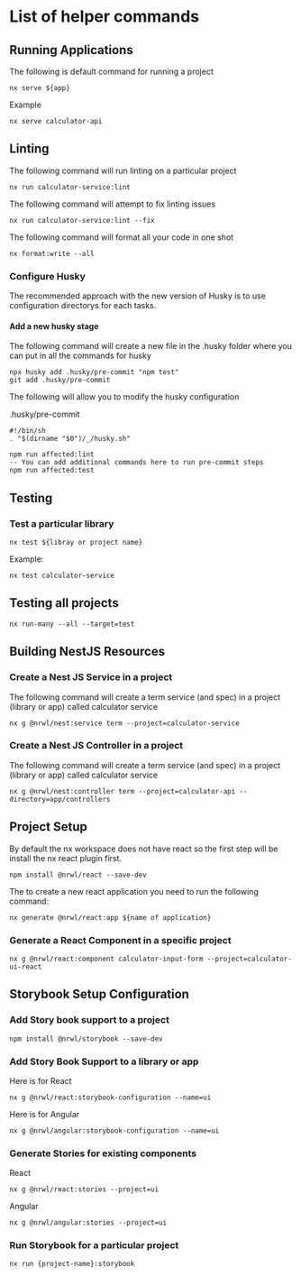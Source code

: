 # List of helper commands

## Running Applications

The following is default command for running a project

```
nx serve ${app}
```

Example

```
nx serve calculator-api
```

## Linting

The following command will run linting on a particular project

```
nx run calculator-service:lint
```

The following command will attempt to fix linting issues

```
nx run calculator-service:lint --fix
```

The following command will format all your code in one shot

```
nx format:write --all
```

### Configure Husky

The recommended approach with the new version of Husky is to use configuration directorys for each tasks.

#### Add a new husky stage

The following command will create a new file in the .husky folder where you can put in all the commands for husky

```
npx husky add .husky/pre-commit "npm test"
git add .husky/pre-commit
```

The following will allow you to modify the husky configuration

.husky/pre-commit

```
#!/bin/sh
. "$(dirname "$0")/_/husky.sh"

npm run affected:lint
-- You can add additional commands here to run pre-commit steps
npm run affected:test

```

## Testing

### Test a particular library

```
nx test ${libray or project name}
```

Example:

```
nx test calculator-service
```

## Testing all projects

```
nx run-many --all --target=test
```

## Building NestJS Resources

### Create a Nest JS Service in a project

The following command will create a term service (and spec) in a project (library or app) called calculator service

```
nx g @nrwl/nest:service term --project=calculator-service
```

### Create a Nest JS Controller in a project

The following command will create a term service (and spec) in a project (library or app) called calculator service

```
nx g @nrwl/nest:controller term --project=calculator-api --directory=app/controllers
```

## Project Setup
By default the nx workspace does not have react so the first step will be install the nx react plugin first.  

```
npm install @nrwl/react --save-dev
```

The to create a new react application you need to run the following command:

```
nx generate @nrwl/react:app ${name of application} 
```

### Generate a React Component in a specific project
```
nx g @nrwl/react:component calculator-input-form --project=calculator-ui-react
```

## Storybook Setup Configuration
### Add Story book support to a project
```
npm install @nrwl/storybook --save-dev
```

### Add Story Book Support to a library or app

Here is for React
```
nx g @nrwl/react:storybook-configuration --name=ui
```

Here is for Angular
```
nx g @nrwl/angular:storybook-configuration --name=ui
```

### Generate Stories for existing components 
React
```
nx g @nrwl/react:stories --project=ui
```

Angular
```
nx g @nrwl/angular:stories --project=ui
```

### Run Storybook for a particular project
```
nx run {project-name}:storybook
```
